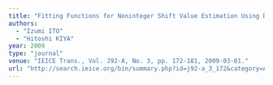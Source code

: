 ```yaml
---
title: "Fitting Functions for Noninteger Shift Value Estimation Using DCT Sign Phase Correlation"
authors:
  - "Izumi ITO"
  - "Hitoshi KIYA"
year: 2009
type: "journal"
venue: "IEICE Trans., Vol. J92-A, No. 3, pp. 172-181, 2009-03-01."
url: "http://search.ieice.org/bin/summary.php?id=j92-a_3_172&category=A&year=2009&lang=E&abst=j"
---
```

